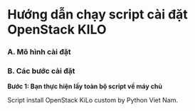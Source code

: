 # Hướng dẫn chạy script cài đặt OpenStack KILO
### A. Mô hình cài đặt
### B. Các bước cài đặt
<b>Bước 1: Bạn thực hiện lấy toàn bộ script về máy chủ</b>







Script install OpenStack KiLo custom by Python Viet Nam. 
